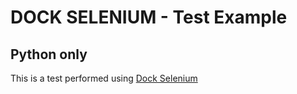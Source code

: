 # DOCK SELENIUM - Test Example

## Python only

This is a test performed using [Dock Selenium](https://github.com/iambstha/dockSelenium)

